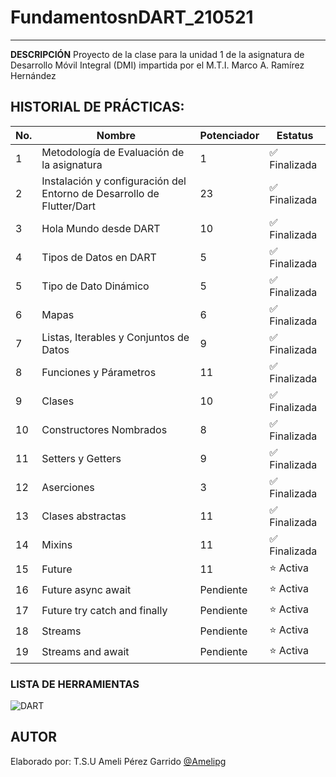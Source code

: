 # FundamentosnDART_210521
---
**DESCRIPCIÓN**
Proyecto de la clase para la unidad 1 de la asignatura de Desarrollo Móvil Integral (DMI) impartida por el M.T.I. Marco A. Ramírez Hernández

## HISTORIAL DE PRÁCTICAS:

|No.|Nombre|Potenciador|Estatus|
|--|--|--|--|
|1|Metodología de Evaluación de la asignatura|1|✅ Finalizada|
|2|Instalación y configuración del Entorno de Desarrollo de Flutter/Dart|23| ✅ Finalizada|
|3|Hola Mundo desde DART|10| ✅ Finalizada|
|4|Tipos de Datos en DART|5| ✅ Finalizada|
|5|Tipo de Dato Dinámico|5| ✅ Finalizada|
|6|Mapas|6| ✅ Finalizada|
|7|Listas, Iterables y Conjuntos de Datos|9|✅ Finalizada |
|8|Funciones y Párametros|11|✅ Finalizada |
|9|Clases|10|✅ Finalizada|
|10|Constructores Nombrados|8|✅ Finalizada |
|11|Setters y Getters|9|✅ Finalizada|
|12|Aserciones|3|✅ Finalizada|
|13|Clases abstractas|11|✅ Finalizada|
|14|Mixins|11|✅ Finalizada|
|15|Future| 11 | ⭐ Activa |
|16|Future async await | Pendiente | ⭐ Activa |
|17|Future try catch and finally | Pendiente | ⭐ Activa | 
|18|Streams | Pendiente | ⭐ Activa |
|19|Streams and await | Pendiente | ⭐ Activa |
### LISTA DE HERRAMIENTAS
![DART](https://img.shields.io/badge/Dart-0175C2?style=for-the-badge&logo=dart&logoColor=white)

## AUTOR
Elaborado por: T.S.U Ameli Pérez Garrido [@Amelipg](https://github.com/Amelipg)


